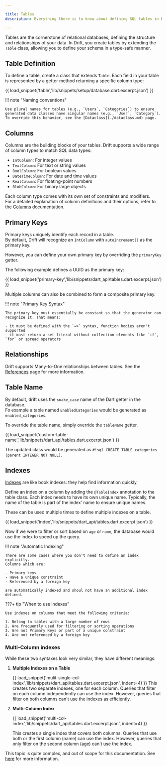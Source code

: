 ```yaml
---

title: Tables
description: Everything there is to know about defining SQL tables in Dart.

---
```


Tables are the cornerstone of relational databases, defining the structure and relationships of your data. In Drift, you create tables by extending the `Table` class, allowing you to define your schema in a type-safe manner.

## Table Definition

To define a table, create a class that extends `Table`. Each field in your table is represented by a getter method returning a specific column type:

{{ load_snippet('table','lib/snippets/setup/database.dart.excerpt.json') }}



!!! note "Naming conventions"
    
    Use plural names for tables (e.g., `Users`, `Categories`) to ensure generated data classes have singular names (e.g., `User`, `Category`). To override this behavior, see the [Dataclass](./dataclass.md) page.


## Columns

Columns are the building blocks of your tables. Drift supports a wide range of column types to match SQL data types:

- `IntColumn`: For integer values
- `TextColumn`: For text or string values
- `BoolColumn`: For boolean values
- `DateTimeColumn`: For date and time values
- `RealColumn`: For floating-point numbers
- `BlobColumn`: For binary large objects

Each column type comes with its own set of constraints and modifiers.   
For a detailed explanation of column definitions and their options, refer to the [Columns](./columns.md) documentation.

## Primary Keys

Primary keys uniquely identify each record in a table.  
By default, Drift will recognize an `IntColumn` with `autoIncrement()` as the primary key.

However, you can define your own primary key by overriding the `primaryKey` getter.

The following example defines a UUID as the primary key:

{{ load_snippet('primary-key','lib/snippets/dart_api/tables.dart.excerpt.json') }}

Multiple columns can also be combined to form a composite primary key. 

!!! note "Primary Key Syntax"

    The primary key must essentially be constant so that the generator can recognize it. That means:

    - it must be defined with the `=>` syntax, function bodies aren't supported
    - it must return a set literal without collection elements like `if`, `for` or spread operators

## Relationships

Drift supports Many-to-One relationships between tables. See the [References](./references.md) page for more information.

## Table Name

By default, drift uses the `snake_case` name of the Dart getter in the database.   
Fo example a table named `EnabledCategories` would be generated as `enabled_categories`.

To override the table name, simply override the `tableName` getter.

{{ load_snippet('custom-table-name','lib/snippets/dart_api/tables.dart.excerpt.json') }}

The updated class would be generated as `#!sql CREATE TABLE categories (parent INTEGER NOT NULL)`.

## Indexes

[Indexes](https://sqlite.org/lang_createindex.html) are like book indexes: they help find information quickly.

Define an index on a column by adding the `@TableIndex` annotation to the table class.
Each index needs to have its own unique name. Typically, the name of the table is part of the
index' name to ensure unique names.

These can be used multiple times to define multiple indexes on a table.

{{ load_snippet('index','lib/snippets/dart_api/tables.dart.excerpt.json') }}

Now if we were to filter or sort based on `age` or `name`, the database would use the index to speed up the query.

!!! note "Automatic Indexing"

    There are some cases where you don't need to define an index explicitly.  
    Columns which are:

    - Primary keys
    - Have a unique constraint
    - Referenced by a foreign key

    are automatically indexed and shoul not have an additional index defined.

???+ tip "When to use indexes"

    Use indexes on columns that meet the following criteria:

    1. Belong to tables with a large number of rows
    2. Are frequently used for filtering or sorting operations
    3. Are not Primary Keys or part of a unique constraint
    4. Are not referenced by a foreign key

### Multi-Column indexes

While these two syntaxes look very similar, they have different meanings:

1. **Multiple Indexes on a Table**

    {{ load_snippet('mulit-single-col-index','lib/snippets/dart_api/tables.dart.excerpt.json', indent=4) }}
    This creates two separate indexes, one for each column. 
    Queries that filter on each column independently can use the index.
    However, queries that filter on both columns can't use the indexes as efficiently.

2. **Multi-Column Index**

    {{ load_snippet('multi-col-index','lib/snippets/dart_api/tables.dart.excerpt.json', indent=4) }}

    This creates a single index that covers both columns. Queries that use both or the first column (name) can use the index. However, queries that only filter on the second column (age) can't use the index.

This topic is quite complex, and out of scope for this documentation. See [here](https://www.sqlitetutorial.net/sqlite-index/) for more information.

